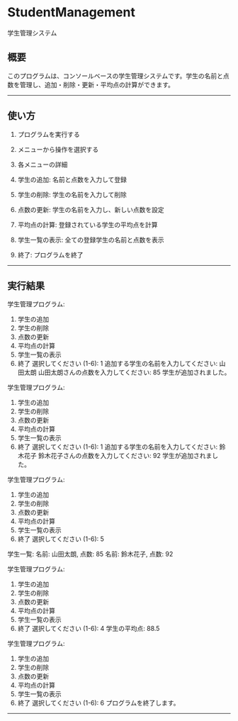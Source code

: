 # StudentManagement
学生管理システム

## 概要

このプログラムは、コンソールベースの学生管理システムです。学生の名前と点数を管理し、追加・削除・更新・平均点の計算ができます。

---

## 使い方
1. プログラムを実行する
2. メニューから操作を選択する
3. 各メニューの詳細

1. 学生の追加: 名前と点数を入力して登録

2. 学生の削除: 学生の名前を入力して削除

3. 点数の更新: 学生の名前を入力し、新しい点数を設定

4. 平均点の計算: 登録されている学生の平均点を計算

5. 学生一覧の表示: 全ての登録学生の名前と点数を表示

6. 終了: プログラムを終了

---

## 実行結果
学生管理プログラム:
1. 学生の追加
2. 学生の削除
3. 点数の更新
4. 平均点の計算
5. 学生一覧の表示
6. 終了
選択してください (1-6): 1
追加する学生の名前を入力してください: 山田太朗
山田太朗さんの点数を入力してください: 85
学生が追加されました。

学生管理プログラム:
1. 学生の追加
2. 学生の削除
3. 点数の更新
4. 平均点の計算
5. 学生一覧の表示
6. 終了
選択してください (1-6): 1
追加する学生の名前を入力してください: 鈴木花子
鈴木花子さんの点数を入力してください: 92
学生が追加されました。

学生管理プログラム:
1. 学生の追加
2. 学生の削除
3. 点数の更新
4. 平均点の計算
5. 学生一覧の表示
6. 終了
選択してください (1-6): 5

学生一覧:
名前: 山田太朗, 点数: 85
名前: 鈴木花子, 点数: 92

学生管理プログラム:
1. 学生の追加
2. 学生の削除
3. 点数の更新
4. 平均点の計算
5. 学生一覧の表示
6. 終了
選択してください (1-6): 4
学生の平均点: 88.5

学生管理プログラム:
1. 学生の追加
2. 学生の削除
3. 点数の更新
4. 平均点の計算
5. 学生一覧の表示
6. 終了
選択してください (1-6): 6
プログラムを終了します。

---
